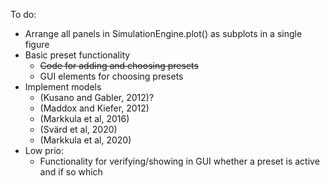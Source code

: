 To do:
* Arrange all panels in SimulationEngine.plot() as subplots in a single figure
* Basic preset functionality
    * ~~Code for adding and choosing presets~~
    * GUI elements for choosing presets
* Implement models
    * (Kusano and Gabler, 2012)?
    * (Maddox and Kiefer, 2012)
    * (Markkula et al, 2016)
    * (Svärd et al, 2020)
    * (Markkula et al, 2020)
* Low prio: 
    * Functionality for verifying/showing in GUI whether a preset is active and if so which
